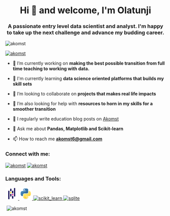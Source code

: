 <h1 align="center">Hi 👋 and welcome, I'm Olatunji</h1>
<h3 align="center">A passionate entry level data scientist and analyst. I'm happy to take up the next challenge and advance my budding career.</h3>

<p align="left"> <img src="https://komarev.com/ghpvc/?username=akomst&label=Profile%20views&color=0e75b6&style=flat" alt="akomst" /> </p>

<p align="left"> <a href="https://github.com/ryo-ma/github-profile-trophy"><img src="https://github-profile-trophy.vercel.app/?username=akomst" alt="akomst" /></a> </p>

- 🔭 I’m currently working on **making the best possible transition from full time teaching to working with data.**

- 🌱 I'm currently learning **data science oriented platforms that builds my skill sets**

- 👯 I’m looking to collaborate on **projects that makes real life impacts**

- 🤝 I’m also looking for help with **resources to horn in my skills for a smoother transition**

- 📝 I regularly write education blog posts on [Akomst](akomst.blogspot.com)

- 💬 Ask me about **Pandas, Matplotlib and Scikit-learn**

- 📫 How to reach me **akomst6@gmail.com**

<h3 align="left">Connect with me:</h3>
<p align="left">
<a href="https://twitter.com/akomst6" target="blank"><img align="center" src="https://raw.githubusercontent.com/rahuldkjain/github-profile-readme-generator/master/src/images/icons/Social/twitter.svg" alt="akomst" height="30" width="40" /></a>
<a href="https://kaggle.com/akomstola" target="blank"><img align="center" src="https://raw.githubusercontent.com/rahuldkjain/github-profile-readme-generator/master/src/images/icons/Social/kaggle.svg" alt="akomst" height="30" width="40" /></a>
</p>

<h3 align="left">Languages and Tools:</h3>
<p align="left"> <a href="https://pandas.pydata.org/" target="_blank" rel="noreferrer"> <img src="https://raw.githubusercontent.com/devicons/devicon/2ae2a900d2f041da66e950e4d48052658d850630/icons/pandas/pandas-original.svg" alt="pandas" width="40" height="40"/> </a> <a href="https://www.python.org" target="_blank" rel="noreferrer"> <img src="https://raw.githubusercontent.com/devicons/devicon/master/icons/python/python-original.svg" alt="python" width="40" height="40"/> </a> <a href="https://scikit-learn.org/" target="_blank" rel="noreferrer"> <img src="https://upload.wikimedia.org/wikipedia/commons/0/05/Scikit_learn_logo_small.svg" alt="scikit_learn" width="40" height="40"/> </a> <a href="https://www.sqlite.org/" target="_blank" rel="noreferrer"> <img src="https://www.vectorlogo.zone/logos/sqlite/sqlite-icon.svg" alt="sqlite" width="40" height="40"/> </a> </p>

<p>&nbsp;<img align="center" src="https://github-readme-stats.vercel.app/api?username=akomst&show_icons=true&locale=en" alt="akomst" /></p>
